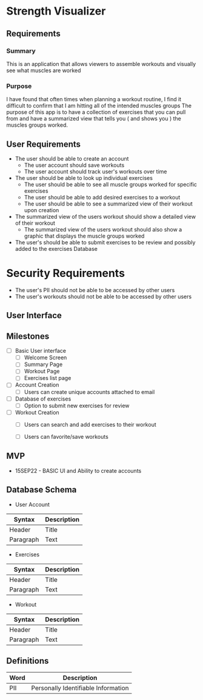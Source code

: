 # Strength Visualizer
## Requirements 
### Summary
This is an application that allows viewers to assemble workouts and visually see what muscles are worked  

### Purpose
I have found that often times when planning a workout routine, I find it difficult to confirm that I am hitting all of the intended muscles groups
The purpose of this app is to have a collection of exercises that you can pull from and have a summarized view that tells you ( and shows you ) the muscles
groups worked.

## User Requirements
* The user should be able to create an account 
  * The user account should save workouts
  * The user account should track user's workouts over time
* The user should be able to look up individual exercises
  * The user should be able to see all muscle groups worked for specific exercises
  * The user should be able to add desired exercises to a workout
  * The user should be able to see a summarized view of their workout upon creation
* The summarized view of the users workout should show a detailed view of their workout
  * The summarized view of the users workout should also show a graphic that displays the muscle groups worked
* The user's should be able to submit exercises to be review and possibly added to the exercises Database

# Security Requirements
* The user's PII should not be able to be accessed by other users
* The user's workouts should not be able to be accessed by other users

## User Interface

## Milestones
- [ ] Basic User interface 
  - [ ] Welcome Screen
  - [ ] Summary Page
  - [ ] Workout Page
  - [ ] Exercises list page
- [ ] Account Creation
  - [ ] Users can create unique accounts attached to email
- [ ] Database of exercises
  - [ ] Option to submit new exercises for review
- [ ] Workout Creation
  - [ ] Users can search and add exercises to their workout
  - [ ] Users can favorite/save workouts


## MVP
* 15SEP22 - BASIC UI and Ability to create accounts

## Database Schema
* User Account

| Syntax      | Description |
| ----------- | ----------- |
| Header      | Title       |
| Paragraph   | Text        |

* Exercises

| Syntax      | Description |
| ----------- | ----------- |
| Header      | Title       |
| Paragraph   | Text        |

* Workout

| Syntax      | Description |
| ----------- | ----------- |
| Header      | Title       |
| Paragraph   | Text        |

## Definitions 

| Word      | Description |
| ----------- | ----------- |
| PII         | Personally Identifiable Information   |
